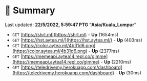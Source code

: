 # 📖 Summary
Last updated: **22/5/2022, 5:59:47 PTG "Asia/Kuala_Lumpur"**

- `GET` [https://shrt.ml](https://shrt.ml) - **Up** (1654ms)
- `GET` [https://hst.aytea.ml/](https://hst.aytea.ml/) - **Up** (403ms)
- `GET` [https://color.aytea.ml/4b31d6.png](https://color.aytea.ml/4b31d6.png) - **Up** (2377ms)
- `GET` [https://memeapi.aytea14.repl.co/gimme](https://memeapi.aytea14.repl.co/gimme) - **Up** (2210ms)
- `GET` [https://teledrivemy.herokuapp.com/dashboard](https://teledrivemy.herokuapp.com/dashboard) - **Up** (30ms)
